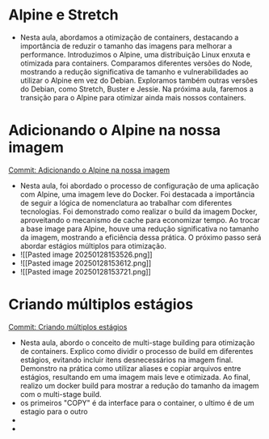 # Alpine e Stretch

- Nesta aula, abordamos a otimização de containers, destacando a importância de reduzir o tamanho das imagens para melhorar a performance. Introduzimos o Alpine, uma distribuição Linux enxuta e otimizada para containers. Comparamos diferentes versões do Node, mostrando a redução significativa de tamanho e vulnerabilidades ao utilizar o Alpine em vez do Debian. Exploramos também outras versões do Debian, como Stretch, Buster e Jessie. Na próxima aula, faremos a transição para o Alpine para otimizar ainda mais nossos containers.

# Adicionando o Alpine na nossa imagem

[Commit: Adicionando o Alpine na nossa imagem](https://github.com/rocketseat-education/devops-docker-containers/commit/f54fb9b11c870f8120dd70c29e420c727ed08201)

- Nesta aula, foi abordado o processo de configuração de uma aplicação com Alpine, uma imagem leve do Docker. Foi destacada a importância de seguir a lógica de nomenclatura ao trabalhar com diferentes tecnologias. Foi demonstrado como realizar o build da imagem Docker, aproveitando o mecanismo de cache para economizar tempo. Ao trocar a base image para Alpine, houve uma redução significativa no tamanho da imagem, mostrando a eficiência dessa prática. O próximo passo será abordar estágios múltiplos para otimização.
- ![[Pasted image 20250128153526.png]]
- ![[Pasted image 20250128153612.png]]
- ![[Pasted image 20250128153721.png]]

# Criando múltiplos estágios

[Commit: Criando múltiplos estágios](https://github.com/rocketseat-education/devops-docker-containers/commit/2e1bf92194fe5e19c10fd7b979303d52b91f2091)

- Nesta aula, abordo o conceito de multi-stage building para otimização de containers. Explico como dividir o processo de build em diferentes estágios, evitando incluir itens desnecessários na imagem final. Demonstro na prática como utilizar aliases e copiar arquivos entre estágios, resultando em uma imagem mais leve e otimizada. Ao final, realizo um docker build para mostrar a redução do tamanho da imagem com o multi-stage build.
-  os primeiros "COPY" é da interface para o container, o ultimo é de um estagio para o outro
- 
- 